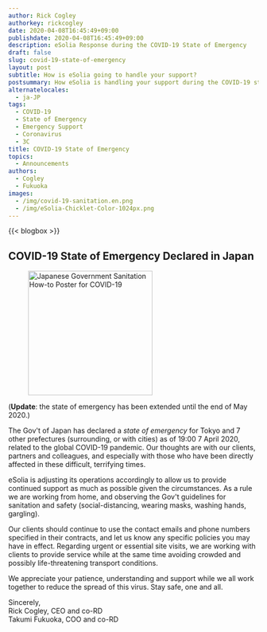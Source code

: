 ```yaml
---
author: Rick Cogley
authorkey: rickcogley
date: 2020-04-08T16:45:49+09:00
publishdate: 2020-04-08T16:45:49+09:00
description: eSolia Response during the COVID-19 State of Emergency
draft: false
slug: covid-19-state-of-emergency
layout: post
subtitle: How is eSolia going to handle your support?
postsummary: How eSolia is handling your support during the COVID-19 state of emergency.
alternatelocales:
  - ja-JP
tags:
  - COVID-19
  - State of Emergency
  - Emergency Support
  - Coronavirus
  - 3C
title: COVID-19 State of Emergency
topics:
  - Announcements
authors:
  - Cogley
  - Fukuoka
images:
  - /img/covid-19-sanitation.en.png
  - /img/eSolia-Chicklet-Color-1024px.png
---
```


{{< blogbox >}}

## COVID-19 State of Emergency Declared in Japan

<figure class="">
<img class="is-pulled-right has-padding-m" width="250" data-caption="COVID-19 Sanitation" alt="Japanese Government Sanitation How-to Poster for COVID-19" src="/img/covid-19-sanitation.en.png" >
</figure>

(**Update**: the state of emergency has been extended until the end of May 2020.)

The Gov't of Japan has declared a _state of emergency_ for Tokyo and 7 other prefectures (surrounding, or with cities) as of 19:00 7 April 2020, related to the global COVID-19 pandemic. Our thoughts are with our clients, partners and colleagues, and especially with those who have been directly affected in these difficult, terrifying times. 

eSolia is adjusting its operations accordingly to allow us to provide continued support as much as possible given the circumstances. As a rule we are working from home, and observing the Gov't guidelines for sanitation and safety (social-distancing, wearing masks, washing hands, gargling). 

Our clients should continue to use the contact emails and phone numbers specified in their contracts, and let us know any specific policies you may have in effect. Regarding urgent or essential site visits, we are working with clients to provide service while at the same time avoiding crowded and possibly life-threatening transport conditions.  

We appreciate your patience, understanding and support while we all work together to reduce the spread of this virus. Stay safe, one and all.

Sincerely,  
Rick Cogley, CEO and co-RD  
Takumi Fukuoka, COO and co-RD  
